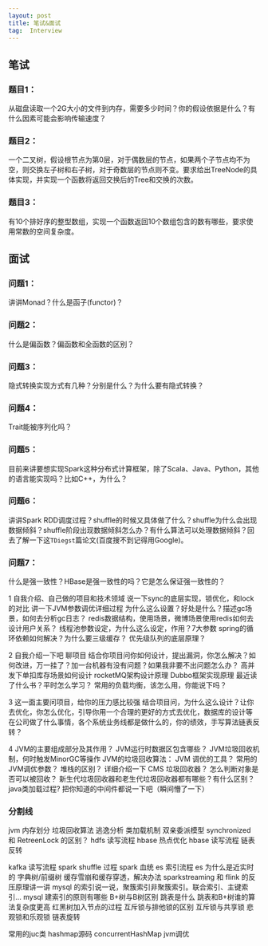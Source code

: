 ```yaml
---
layout: post
title: 笔试&面试
tag:  Interview
---
```


## 笔试
### 题目1：
从磁盘读取一个2G大小的文件到内存，需要多少时间？你的假设依据是什么？有什么因素可能会影响传输速度？

### 题目2：
一个二叉树，假设根节点为第0层，对于偶数层的节点，如果两个子节点均不为空，则交换左子树和右子树，对于奇数层的节点则不变。要求给出TreeNode的具体实现，并实现一个函数将返回交换后的Tree和交换的次数。

### 题目3：
有10个排好序的整型数组，实现一个函数返回10个数组包含的数有哪些，要求使用常数的空间复杂度。

## 面试
### 问题1：
讲讲Monad？什么是函子(functor)？

### 问题2：
什么是偏函数？偏函数和全函数的区别？

### 问题3：
隐式转换实现方式有几种？分别是什么？为什么要有隐式转换？

### 问题4：
Trait能被序列化吗？

### 问题5：
目前来讲要想实现Spark这种分布式计算框架，除了Scala、Java、Python，其他的语言能实现吗？比如C++，为什么？

### 问题6：
讲讲Spark RDD调度过程？shuffle的时候又具体做了什么？shuffle为什么会出现数据倾斜？shuffle阶段出现数据倾斜怎么办？有什么算法可以处理数据倾斜？回去了解一下这`TDiegst`篇论文(百度搜不到记得用Google)。

### 问题7：
什么是强一致性？HBase是强一致性的吗？它是怎么保证强一致性的？

1
自我介绍、自己做的项目和技术领域
说一下sync的底层实现，锁优化，和lock的对比
讲一下JVM参数调优详细过程
为什么这么设置？好处是什么？描述gc场景，如何去分析gc日志？
redis数据结构，使用场景，微博场景使用redis如何去设计用户关系？
线程池参数设定，为什么这么设定，作用？7大参数
spring的循环依赖如何解决？为什么要三级缓存？
优先级队列的底层原理？

2
自我介绍一下吧
聊项目
结合你项目问你如何设计，提出漏洞，你怎么解决？如何改进，万一挂了？加一台机器有没有问题？如果我非要不出问题怎么办？
高并发下单扣库存场景如何设计
rocketMQ架构设计原理
Dubbo框架实现原理
最近读了什么书？平时怎么学习？
常用的负载均衡，该怎么用，你能说下吗？

3
这一面主要问项目，给你的压力感比较强
结合项目问，为什么这么设计？让你去优化，你怎么优化，引导你用一个合理的更好的方式去优化，数据库的设计等
在公司做了什么事情，各个系统业务线都是做什么的，你的绩效，手写算法链表反转？

4
JVM的主要组成部分及其作用？
JVM运行时数据区包含哪些？
JVM垃圾回收机制，何时触发MinorGC等操作
JVM的垃圾回收算法：
JVM 调优的工具？
常用的JVM调优参数？
堆栈的区别？
详细介绍一下 CMS 垃圾回收器？
怎么判断对象是否可以被回收？
新生代垃圾回收器和老生代垃圾回收器都有哪些？有什么区别？
java类加载过程?
把你知道的中间件都说一下吧（瞬间懵了一下）


### 分割线
jvm 内存划分
垃圾回收算法
逃逸分析
类加载机制
双亲委派模型
synchronized 和 RetreenLock 的区别？
hdfs 读写流程
hbase 热点优化
hbase 读写流程
链表反转

kafka 读写流程
spark shuffle 过程
spark 血统
es 索引流程
es 为什么是近实时的
字典树/前缀树
缓存雪崩和缓存穿透，解决办法
sparkstreaming 和 flink 的反压原理讲一讲
mysql 的索引说一说，聚簇索引非聚簇索引。联合索引、主键索引...
mysql 建索引的原则有哪些
B+树与B树区别
跳表是什么
跳表和B+树谁的算法复杂度更高
红黑树加入节点的过程
互斥锁与排他锁的区别
互斥锁与共享锁
悲观锁和乐观锁
链表旋转


常用的juc类
hashmap源码
concurrentHashMap
jvm调优


